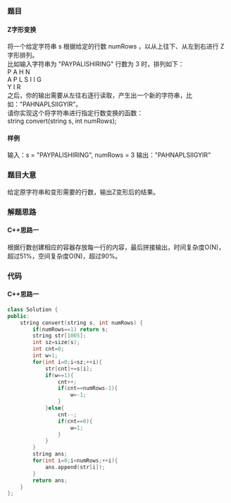 ### 题目
#### Z字形变换
将一个给定字符串 s 根据给定的行数 numRows ，以从上往下、从左到右进行 Z 字形排列。  
比如输入字符串为 "PAYPALISHIRING" 行数为 3 时，排列如下：  
P   A   H   N  
A P L S I I G  
Y   I   R  
之后，你的输出需要从左往右逐行读取，产生出一个新的字符串，比如："PAHNAPLSIIGYIR"。  
请你实现这个将字符串进行指定行数变换的函数：  
string convert(string s, int numRows);
#### 样例
输入：s = "PAYPALISHIRING", numRows = 3
输出："PAHNAPLSIIGYIR"
### 题目大意
给定原字符串和变形需要的行数，输出Z变形后的结果。
### 解题思路
#### C++思路一
根据行数创建相应的容器存放每一行的内容，最后拼接输出，时间复杂度O(N)，超过51%，空间复杂度O(N)，超过90%。
### 代码
#### C++思路一
```C++
class Solution {
public:
    string convert(string s, int numRows) {
        if(numRows==1) return s;
        string str[1005];
        int sz=size(s);
        int cnt=0;
        int w=1;
        for(int i=0;i<sz;++i){
            str[cnt]+=s[i];
            if(w==1){
                cnt++;
                if(cnt==numRows-1){
                    w=-1;
                }
            }else{
                cnt--;
                if(cnt==0){
                    w=1;
                }
            }
        }
        string ans;
        for(int i=0;i<numRows;++i){
            ans.append(str[i]);
        }
        return ans;
    }
};
```
